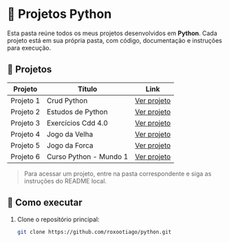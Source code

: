 # 🐍 Projetos Python

Esta pasta reúne todos os meus projetos desenvolvidos em **Python**. Cada projeto está em sua própria pasta, com código, documentação e instruções para execução.

## 📂 Projetos

| Projeto | Título | Link |
|---------|-----------|-------|
| Projeto 1 | Crud Python | [Ver projeto](https://github.com/roxootiago/python/tree/fc8a08973f4b9c24f3f307361a466f7c4303710d/CRUD-com-Python) |
| Projeto 2 | Estudos de Python | [Ver projeto](https://github.com/roxootiago/python/tree/fc8a08973f4b9c24f3f307361a466f7c4303710d/Estudos-de-Python) |
| Projeto 3 | Exercícios Cdd 4.0 | [Ver projeto](https://github.com/roxootiago/python/tree/fc8a08973f4b9c24f3f307361a466f7c4303710d/Exercicios-CDD-4) |
| Projeto 4 | Jogo da Velha | [Ver projeto](https://github.com/roxootiago/python/tree/fc8a08973f4b9c24f3f307361a466f7c4303710d/Jogo-Da-Velha) |
| Projeto 5 | Jogo da Forca | [Ver projeto](https://github.com/roxootiago/python/tree/fc8a08973f4b9c24f3f307361a466f7c4303710d/Jogo-da-Forca) |
| Projeto 6 | Curso Python - Mundo 1 |[Ver projeto](https://github.com/roxootiago/python/tree/fc8a08973f4b9c24f3f307361a466f7c4303710d/Python-Mundo1) |

> Para acessar um projeto, entre na pasta correspondente e siga as instruções do README local.

## 🚀 Como executar

1. Clone o repositório principal:  
   ```bash
   git clone https://github.com/roxootiago/python.git
